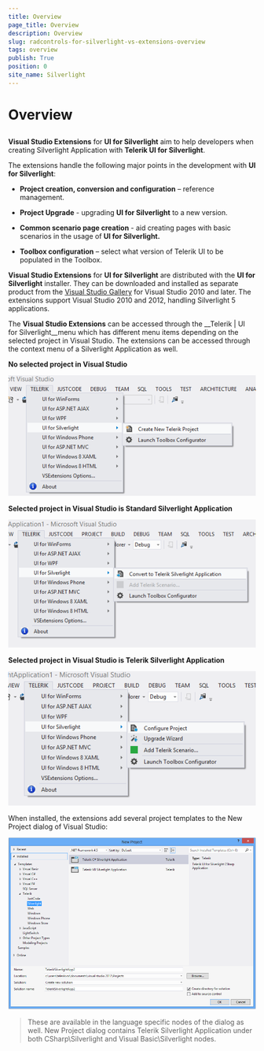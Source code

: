 ```yaml
---
title: Overview
page_title: Overview
description: Overview
slug: radcontrols-for-silverlight-vs-extensions-overview
tags: overview
publish: True
position: 0
site_name: Silverlight
---
```


# Overview



## 

__Visual Studio Extensions__ for __UI for Silverlight__ aim to help developers when creating Silverlight Application with __Telerik UI for Silverlight__.

The extensions handle the following major points in the development with __UI for Silverlight__:

* __Project creation, conversion and configuration__ – reference management.

* __Project Upgrade__ - upgrading __UI for Silverlight__ to a new version.

* __Common scenario page creation__ - aid creating pages with basic scenarios in the usage of __UI for Silverlight.__

* __Toolbox configuration__ – select what version of Telerik UI to be populated in the Toolbox.

__Visual Studio Extensions__ for __UI for Silverlight__ are distributed with the __UI for Silverlight__ installer. They can be downloaded and installed as separate product from the [Visual Studio Gallery](http://visualstudiogallery.msdn.microsoft.com/) for Visual Studio 2010 and later. The extensions support Visual Studio 2010 and 2012, handling Silverlight 5 applications. 

The __Visual Studio Extensions__ can be accessed through the __Telerik | UI for Silverlight__menu which has different menu items depending on the selected project in Visual Studio. The extensions can be accessed through the context menu of a Silverlight Application as well.

__No selected project in Visual Studio__

![VSExtentions SL Overview Menu Create](images/VSExtentions_SL_OverviewMenuCreate.png)

__Selected project in Visual Studio is Standard Silverlight Application__

![VSExtentions SL Overview Menu Convert](images/VSExtentions_SL_OverviewMenuConvert.png)

__Selected project in Visual Studio is Telerik Silverlight Application__

![VSExtentions SL Overview Menu Configure](images/VSExtentions_SL_OverviewMenuConfigure.png)

When installed, the extensions add several project templates to the New Project dialog of Visual Studio:

![VSExtentions SL Overview Project Templates](images/VSExtentions_SL_OverviewProjectTemplates.png)

>These are available in the language specific nodes of the dialog as well. New Project dialog contains Telerik Silverlight Application under both CSharp\Silverlight and Visual Basic\Silverlight nodes.


